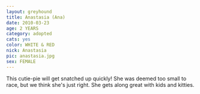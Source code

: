 ```yaml
---
layout: greyhound
title: Anastasia (Ana)
date: 2010-03-23
age: 2 YEARS
category: adopted
cats: yes
color: WHITE & RED
nick: Anastasia
pic: anastasia.jpg
sex: FEMALE
---
```


This cutie-pie will get snatched up quickly! She was deemed too small to race, but we think she's just right. She gets
along great with kids and kitties.

